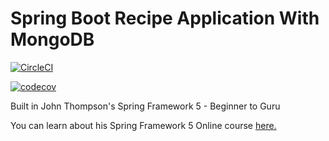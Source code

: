 # Spring Boot Recipe Application With MongoDB

[![CircleCI](https://circleci.com/gh/kevinan2018/spring5-recipe-app/tree/spring5-mongog-recipe-app.svg?style=svg)](https://circleci.com/gh/kevinan2018/spring5-recipe-app/tree/spring5-mongog-recipe-app)

[![codecov](https://codecov.io/gh/kevinan2018/spring5-recipe-app/branch/persist-with-mysql-database/graph/badge.svg)](https://codecov.io/gh/kevinan2018/spring5-recipe-app)

Built in John Thompson's Spring Framework 5 - Beginner to Guru

You can learn about his Spring Framework 5 Online course [here.](http://courses.springframework.guru/p/spring-framework-5-begginer-to-guru/?product_id=363173)
